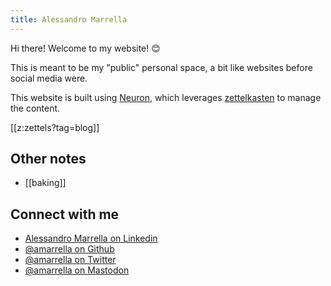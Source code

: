 ```yaml
---
title: Alessandro Marrella
---
```


Hi there! Welcome to my website! 😊

This is meant to be my "public" personal space, a bit like websites before social media were.  

This website is built using [Neuron](https://neuron.zettel.page/), which leverages [zettelkasten](https://en.wikipedia.org/wiki/Zettelkasten) to manage the content.

[[z:zettels?tag=blog]]

## Other notes
- [[baking]]

## Connect with me
- [Alessandro Marrella on Linkedin](https://www.linkedin.com/in/alessandromarrella) 
- [@amarrella on Github](https://github.com/amarrella) 
- [@amarrella on Twitter](https://twitter.com/amarrella)
- <a rel="me" href="https://indieweb.social/@amarrella">@amarrella on Mastodon</a>
